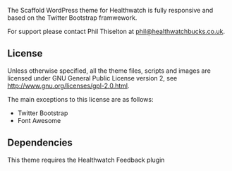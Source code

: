 The Scaffold WordPress theme for Healthwatch is fully responsive and based on the Twitter Bootstrap framwework.

For support please contact Phil Thiselton at phil@healthwatchbucks.co.uk.

## License
Unless otherwise specified, all the theme files, scripts and images are licensed under GNU General Public License version 2, see http://www.gnu.org/licenses/gpl-2.0.html.

The main exceptions to this license are as follows:
- Twitter Bootstrap
- Font Awesome

## Dependencies
This theme requires the Healthwatch Feedback plugin
